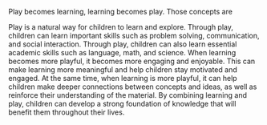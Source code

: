 Play becomes learning, learning becomes play. Those concepts are 

Play is a natural way for children to learn and explore. Through play, children can learn important skills such as problem solving, communication, and social interaction. Through play, children can also learn essential academic skills such as language, math, and science. When learning becomes more playful, it becomes more engaging and enjoyable. This can make learning more meaningful and help children stay motivated and engaged. At the same time, when learning is more playful, it can help children make deeper connections between concepts and ideas, as well as reinforce their understanding of the material. By combining learning and play, children can develop a strong foundation of knowledge that will benefit them throughout their lives.
